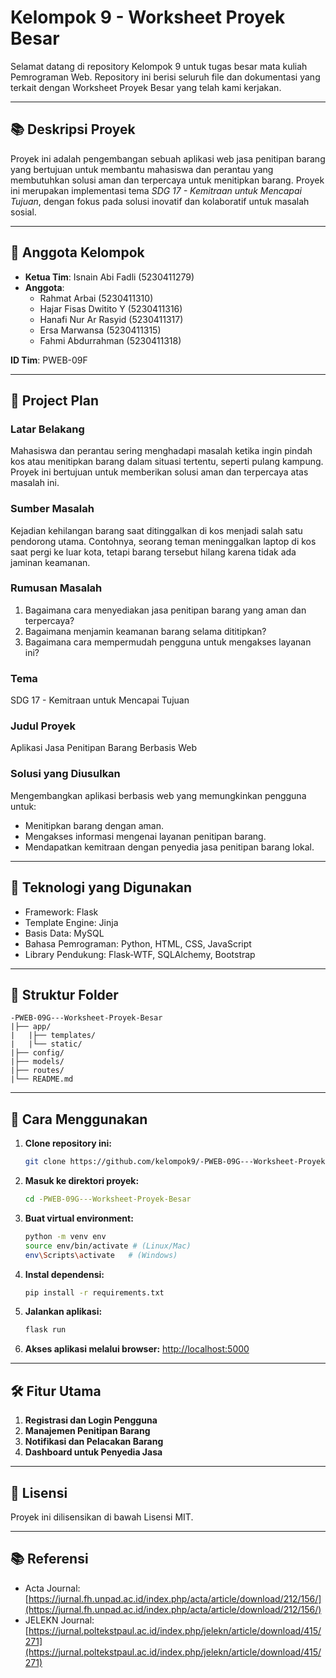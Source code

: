 # Kelompok 9 - Worksheet Proyek Besar

Selamat datang di repository Kelompok 9 untuk tugas besar mata kuliah Pemrograman Web. Repository ini berisi seluruh file dan dokumentasi yang terkait dengan Worksheet Proyek Besar yang telah kami kerjakan.

---

## 📚 Deskripsi Proyek
Proyek ini adalah pengembangan sebuah aplikasi web jasa penitipan barang yang bertujuan untuk membantu mahasiswa dan perantau yang membutuhkan solusi aman dan terpercaya untuk menitipkan barang. Proyek ini merupakan implementasi tema *SDG 17 - Kemitraan untuk Mencapai Tujuan*, dengan fokus pada solusi inovatif dan kolaboratif untuk masalah sosial.

---

## 👥 Anggota Kelompok
- **Ketua Tim**: Isnain Abi Fadli (5230411279)
- **Anggota**:
  - Rahmat Arbai (5230411310)
  - Hajar Fisas Dwitito Y (5230411316)
  - Hanafi Nur Ar Rasyid (5230411317)
  - Ersa Marwansa (5230411315)
  - Fahmi Abdurrahman (5230411318)

**ID Tim**: PWEB-09F

---

## 📐 Project Plan

### **Latar Belakang**
Mahasiswa dan perantau sering menghadapi masalah ketika ingin pindah kos atau menitipkan barang dalam situasi tertentu, seperti pulang kampung. Proyek ini bertujuan untuk memberikan solusi aman dan terpercaya atas masalah ini.

### **Sumber Masalah**
Kejadian kehilangan barang saat ditinggalkan di kos menjadi salah satu pendorong utama. Contohnya, seorang teman meninggalkan laptop di kos saat pergi ke luar kota, tetapi barang tersebut hilang karena tidak ada jaminan keamanan.

### **Rumusan Masalah**
1. Bagaimana cara menyediakan jasa penitipan barang yang aman dan terpercaya?
2. Bagaimana menjamin keamanan barang selama dititipkan?
3. Bagaimana cara mempermudah pengguna untuk mengakses layanan ini?

### **Tema**
SDG 17 - Kemitraan untuk Mencapai Tujuan

### **Judul Proyek**
Aplikasi Jasa Penitipan Barang Berbasis Web

### **Solusi yang Diusulkan**
Mengembangkan aplikasi berbasis web yang memungkinkan pengguna untuk:
- Menitipkan barang dengan aman.
- Mengakses informasi mengenai layanan penitipan barang.
- Mendapatkan kemitraan dengan penyedia jasa penitipan barang lokal.

---

## 🚀 Teknologi yang Digunakan
- Framework: Flask
- Template Engine: Jinja
- Basis Data: MySQL
- Bahasa Pemrograman: Python, HTML, CSS, JavaScript
- Library Pendukung: Flask-WTF, SQLAlchemy, Bootstrap

---

## 📂 Struktur Folder
```
-PWEB-09G---Worksheet-Proyek-Besar
|├── app/
|   |├── templates/
|   |└── static/
|├── config/
|├── models/
|├── routes/
|└── README.md
```

---

## 🔧 Cara Menggunakan

1. **Clone repository ini:**
   ```bash
   git clone https://github.com/kelompok9/-PWEB-09G---Worksheet-Proyek-Besar.git
   ```

2. **Masuk ke direktori proyek:**
   ```bash
   cd -PWEB-09G---Worksheet-Proyek-Besar
   ```

3. **Buat virtual environment:**
   ```bash
   python -m venv env
   source env/bin/activate # (Linux/Mac)
   env\Scripts\activate   # (Windows)
   ```

4. **Instal dependensi:**
   ```bash
   pip install -r requirements.txt
   ```

5. **Jalankan aplikasi:**
   ```bash
   flask run
   ```

6. **Akses aplikasi melalui browser:**
   [http://localhost:5000](http://localhost:5000)

---

## 🛠 Fitur Utama
1. **Registrasi dan Login Pengguna**
2. **Manajemen Penitipan Barang**
3. **Notifikasi dan Pelacakan Barang**
4. **Dashboard untuk Penyedia Jasa**

---

## 📜 Lisensi
Proyek ini dilisensikan di bawah Lisensi MIT.

---

## 📚 Referensi
- Acta Journal: [https://jurnal.fh.unpad.ac.id/index.php/acta/article/download/212/156/](https://jurnal.fh.unpad.ac.id/index.php/acta/article/download/212/156/)
- JELEKN Journal: [https://jurnal.poltekstpaul.ac.id/index.php/jelekn/article/download/415/271](https://jurnal.poltekstpaul.ac.id/index.php/jelekn/article/download/415/271)



